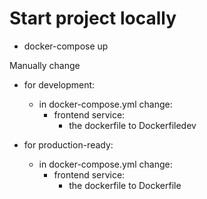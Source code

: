 # Start project locally

- docker-compose up

Manually change
- for development:
  - in docker-compose.yml change:
    - frontend service:
      - the dockerfile to Dockerfiledev

- for production-ready:
  - in docker-compose.yml change:
    - frontend service:
      - the dockerfile to Dockerfile
